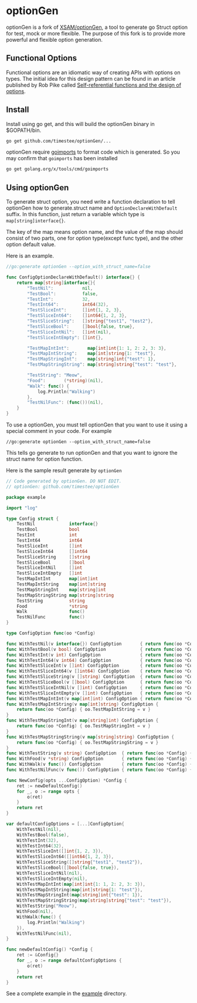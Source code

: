 # optionGen
optionGen is a fork of [XSAM/optionGen](https://github.com/XSAM/optionGen), a tool to generate go Struct option for test, mock or more flexible. The purpose of this fork is to provide more powerful and flexible option generation. 
## Functional Options
Functional options are an idiomatic way of creating APIs with options on types. The initial idea for this design pattern can be found in an article published by Rob Pike called [Self-referential functions and the design of options](https://commandcenter.blogspot.com/2014/01/self-referential-functions-and-design.html).

## Install
Install using go get, and this will build the optionGen binary in $GOPATH/bin.
```bash
go get github.com/timestee/optionGen/...
```

optionGen require [goimports](https://godoc.org/golang.org/x/tools/cmd/goimports) to format code which is generated. So you may confirm that `goimports` has been installed

```bash
go get golang.org/x/tools/cmd/goimports
```

## Using optionGen
To generate struct option, you need write a function declaration to tell optionGen how to generate.struct name and `OptionDeclareWithDefault` suffix. In this function, just return a variable which type is `map[string]interface{}`.

The key of the map means option name, and the value of the map should consist of two parts, one for option type(except func type), and the other option default value.

Here is an example.
```go
//go:generate optionGen --option_with_struct_name=false

func ConfigOptionDeclareWithDefault() interface{} {
	return map[string]interface{}{
		"TestNil":           nil,
		"TestBool":          false,
		"TestInt":           32,
		"TestInt64":         int64(32),
		"TestSliceInt":      []int{1, 2, 3},
		"TestSliceInt64":    []int64{1, 2, 3},
		"TestSliceString":   []string{"test1", "test2"},
		"TestSliceBool":     []bool{false, true},
		"TestSliceIntNil":   []int(nil),
		"TestSliceIntEmpty": []int{},

		"TestMapIntInt":       map[int]int{1: 1, 2: 2, 3: 3},
		"TestMapIntString":    map[int]string{1: "test"},
		"TestMapStringInt":    map[string]int{"test": 1},
		"TestMapStringString": map[string]string{"test": "test"},

		"TestString": "Meow",
		"Food":       (*string)(nil),
		"Walk": func() {
			log.Println("Walking")
		},
		"TestNilFunc": (func())(nil),
	}
}

```

To use a optionGen, you must tell optionGen that you want to use it using a special comment in your code. For example
```
//go:generate optionGen --option_with_struct_name=false
```
This tells go generate to run optionGen and that you want to ignore the struct name for option function.

Here is the sample result generate by `optionGen`

```go
// Code generated by optionGen. DO NOT EDIT.
// optionGen: github.com/timestee/optionGen

package example

import "log"

type Config struct {
	TestNil             interface{}
	TestBool            bool
	TestInt             int
	TestInt64           int64
	TestSliceInt        []int
	TestSliceInt64      []int64
	TestSliceString     []string
	TestSliceBool       []bool
	TestSliceIntNil     []int
	TestSliceIntEmpty   []int
	TestMapIntInt       map[int]int
	TestMapIntString    map[int]string
	TestMapStringInt    map[string]int
	TestMapStringString map[string]string
	TestString          string
	Food                *string
	Walk                func()
	TestNilFunc         func()
}

type ConfigOption func(oo *Config)

func WithTestNil(v interface{}) ConfigOption       { return func(oo *Config) { oo.TestNil = v } }
func WithTestBool(v bool) ConfigOption             { return func(oo *Config) { oo.TestBool = v } }
func WithTestInt(v int) ConfigOption               { return func(oo *Config) { oo.TestInt = v } }
func WithTestInt64(v int64) ConfigOption           { return func(oo *Config) { oo.TestInt64 = v } }
func WithTestSliceInt(v []int) ConfigOption        { return func(oo *Config) { oo.TestSliceInt = v } }
func WithTestSliceInt64(v []int64) ConfigOption    { return func(oo *Config) { oo.TestSliceInt64 = v } }
func WithTestSliceString(v []string) ConfigOption  { return func(oo *Config) { oo.TestSliceString = v } }
func WithTestSliceBool(v []bool) ConfigOption      { return func(oo *Config) { oo.TestSliceBool = v } }
func WithTestSliceIntNil(v []int) ConfigOption     { return func(oo *Config) { oo.TestSliceIntNil = v } }
func WithTestSliceIntEmpty(v []int) ConfigOption   { return func(oo *Config) { oo.TestSliceIntEmpty = v } }
func WithTestMapIntInt(v map[int]int) ConfigOption { return func(oo *Config) { oo.TestMapIntInt = v } }
func WithTestMapIntString(v map[int]string) ConfigOption {
	return func(oo *Config) { oo.TestMapIntString = v }
}
func WithTestMapStringInt(v map[string]int) ConfigOption {
	return func(oo *Config) { oo.TestMapStringInt = v }
}
func WithTestMapStringString(v map[string]string) ConfigOption {
	return func(oo *Config) { oo.TestMapStringString = v }
}
func WithTestString(v string) ConfigOption  { return func(oo *Config) { oo.TestString = v } }
func WithFood(v *string) ConfigOption       { return func(oo *Config) { oo.Food = v } }
func WithWalk(v func()) ConfigOption        { return func(oo *Config) { oo.Walk = v } }
func WithTestNilFunc(v func()) ConfigOption { return func(oo *Config) { oo.TestNilFunc = v } }

func NewConfig(opts ...ConfigOption) *Config {
	ret := newDefaultConfig()
	for _, o := range opts {
		o(ret)
	}
	return ret
}

var defaultConfigOptions = [...]ConfigOption{
	WithTestNil(nil),
	WithTestBool(false),
	WithTestInt(32),
	WithTestInt64(32),
	WithTestSliceInt([]int{1, 2, 3}),
	WithTestSliceInt64([]int64{1, 2, 3}),
	WithTestSliceString([]string{"test1", "test2"}),
	WithTestSliceBool([]bool{false, true}),
	WithTestSliceIntNil(nil),
	WithTestSliceIntEmpty(nil),
	WithTestMapIntInt(map[int]int{1: 1, 2: 2, 3: 3}),
	WithTestMapIntString(map[int]string{1: "test"}),
	WithTestMapStringInt(map[string]int{"test": 1}),
	WithTestMapStringString(map[string]string{"test": "test"}),
	WithTestString("Meow"),
	WithFood(nil),
	WithWalk(func() {
		log.Println("Walking")
	}),
	WithTestNilFunc(nil),
}

func newDefaultConfig() *Config {
	ret := &Config{}
	for _, o := range defaultConfigOptions {
		o(ret)
	}
	return ret
}


```

See a complete example in the [example](https://github.com/timestee/optionGen/blob/master/example/cat.go) directory.
